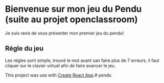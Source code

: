 # Bienvenue sur mon jeu du Pendu (suite au projet openclassroom)

Je suis ravis de vous présenter mon premier jeu du pendu!

## Régle du jeu

Les régles sont simple, trouvé le mot avant san faire plus de 7 erreurs, il faut cliquer sur le clavier virtuel afin de faire avancer le jeu.


This project was use with [Create React App](https://github.com/facebook/create-react-app).# pendu
